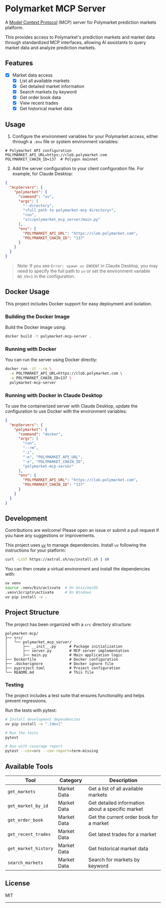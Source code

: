# Polymarket MCP Server

A [Model Context Protocol][mcp] (MCP) server for Polymarket prediction markets platform.

This provides access to Polymarket's prediction markets and market data through standardized MCP interfaces, allowing AI assistants to query market data and analyze prediction markets.

[mcp]: https://modelcontextprotocol.io

## Features

- [x] Market data access
  - [x] List all available markets
  - [x] Get detailed market information
  - [x] Search markets by keyword
  - [x] Get order book data
  - [x] View recent trades
  - [x] Get historical market data

## Usage

1. Configure the environment variables for your Polymarket access, either through a `.env` file or system environment variables:

```env
# Polymarket API configuration
POLYMARKET_API_URL=https://clob.polymarket.com
POLYMARKET_CHAIN_ID=137  # Polygon mainnet
```

2. Add the server configuration to your client configuration file. For example, for Claude Desktop:

```json
{
  "mcpServers": {
    "polymarket": {
      "command": "uv",
      "args": [
        "--directory",
        "<full path to polymarket-mcp directory>",
        "run",
        "src/polymarket_mcp_server/main.py"
      ],
      "env": {
        "POLYMARKET_API_URL": "https://clob.polymarket.com",
        "POLYMARKET_CHAIN_ID": "137"
      }
    }
  }
}
```

> Note: If you see `Error: spawn uv ENOENT` in Claude Desktop, you may need to specify the full path to `uv` or set the environment variable `NO_UV=1` in the configuration.

## Docker Usage

This project includes Docker support for easy deployment and isolation.

### Building the Docker Image

Build the Docker image using:

```bash
docker build -t polymarket-mcp-server .
```

### Running with Docker

You can run the server using Docker directly:

```bash
docker run -it --rm \
  -e POLYMARKET_API_URL=https://clob.polymarket.com \
  -e POLYMARKET_CHAIN_ID=137 \
  polymarket-mcp-server
```

### Running with Docker in Claude Desktop

To use the containerized server with Claude Desktop, update the configuration to use Docker with the environment variables:

```json
{
  "mcpServers": {
    "polymarket": {
      "command": "docker",
      "args": [
        "run",
        "--rm",
        "-i",
        "-e", "POLYMARKET_API_URL",
        "-e", "POLYMARKET_CHAIN_ID",
        "polymarket-mcp-server"
      ],
      "env": {
        "POLYMARKET_API_URL": "https://clob.polymarket.com",
        "POLYMARKET_CHAIN_ID": "137"
      }
    }
  }
}
```

## Development

Contributions are welcome! Please open an issue or submit a pull request if you have any suggestions or improvements.

This project uses [`uv`](https://github.com/astral-sh/uv) to manage dependencies. Install `uv` following the instructions for your platform:

```bash
curl -LsSf https://astral.sh/uv/install.sh | sh
```

You can then create a virtual environment and install the dependencies with:

```bash
uv venv
source .venv/bin/activate  # On Unix/macOS
.venv\Scripts\activate     # On Windows
uv pip install -e .
```

## Project Structure

The project has been organized with a `src` directory structure:

```
polymarket-mcp/
├── src/
│   └── polymarket_mcp_server/
│       ├── __init__.py      # Package initialization
│       ├── server.py        # MCP server implementation
│       ├── main.py          # Main application logic
├── Dockerfile               # Docker configuration
├── .dockerignore            # Docker ignore file
├── pyproject.toml           # Project configuration
└── README.md                # This file
```

### Testing

The project includes a test suite that ensures functionality and helps prevent regressions.

Run the tests with pytest:

```bash
# Install development dependencies
uv pip install -e ".[dev]"

# Run the tests
pytest

# Run with coverage report
pytest --cov=src --cov-report=term-missing
```

## Available Tools

| Tool | Category | Description |
| --- | --- | --- |
| `get_markets` | Market Data | Get a list of all available markets |
| `get_market_by_id` | Market Data | Get detailed information about a specific market |
| `get_order_book` | Market Data | Get the current order book for a market |
| `get_recent_trades` | Market Data | Get latest trades for a market |
| `get_market_history` | Market Data | Get historical market data |
| `search_markets` | Market Data | Search for markets by keyword |

## License

MIT

---

[mcp]: https://modelcontextprotocol.io
